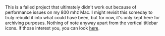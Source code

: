 This is a failed project that ultimately didn't work out because of performance issues on my 800 mhz Mac. I might revisit this someday to truly rebuild it into what could have been, but for now, it's only kept here for archiving purposes. Nothing of note anyway apart from the vertical titlebar icons. If those interest you, you can look [here](awesome/themes/gruvbox/titlebar/).

